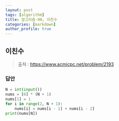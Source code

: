 ```yaml
---
layout: post
tags: [algorithm]
title: 알고리즘-90, 이친수
categories: [markdown]
author_profile: true
---
```


## 이친수

> 출처 : <https://www.acmicpc.net/problem/2193>

### 답안

```python
N = int(input())
nums = [0] * (N + 1)
nums[1] = 1
for i in range(2, N + 1):
    nums[i] = nums[i - 1] + nums[i - 2]
print(nums[N])

```
